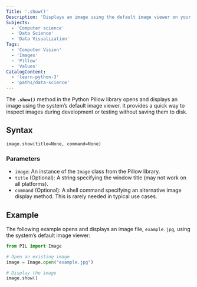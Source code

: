 ```yaml
---
Title: '.show()'
Description: 'Displays an image using the default image viewer on your system.'
Subjects:
  - 'Computer science'
  - 'Data Science'
  - 'Data Visualization'
Tags:
  - 'Computer Vision'
  - 'Images'
  - 'Pillow'
  - 'Values'
CatalogContent:
  - 'learn-python-3'
  - 'paths/data-science'
---
```


The **`.show()`** method in the Python Pillow library opens and displays an image using the system’s default image viewer. It provides a quick way to inspect images during development or testing without saving them to disk.

## Syntax

```pseudo
image.show(title=None, command=None)
```

### Parameters

- `image`: An instance of the `Image` class from the Pillow library.
- `title` (Optional): A string specifying the window title (may not work on all platforms).
- `command` (Optional): A shell command specifying an alternative image display method. This is rarely needed in typical use cases.

## Example

The following example opens and displays an image file, `example.jpg`, using the system’s default image viewer:

```py
from PIL import Image

# Open an existing image
image = Image.open("example.jpg")

# Display the image
image.show()
```

